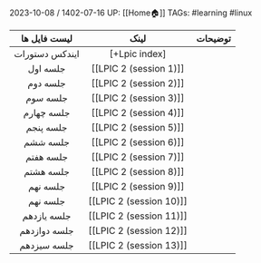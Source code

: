 2023-10-08 / 1402-07-16
UP: [[Home🏠]]
TAGs: #learning  #linux 


| لیست فایل ها | لینک | توضیحات |
|:---:|:---:|:---:|
|ایندکس دستورات |[+Lpic index]|
| جلسه اول |[[LPIC 2 (session 1)]]|
| جلسه دوم |[[LPIC 2 (session 2)]]|
| جلسه سوم | [[LPIC 2 (session 3)]]|
| جلسه چهارم |[[LPIC 2 (session 4)]] |
| جلسه پنجم | [[LPIC 2 (session 5)]]|
| جلسه ششم | [[LPIC 2 (session 6)]]|
| جلسه هفتم | [[LPIC 2 (session 7)]]|
| جلسه هشتم |[[LPIC 2 (session 8)]]|
| جلسه نهم |[[LPIC 2 (session 9)]]|
| جلسه نهم |[[LPIC 2 (session 10)]]|
| جلسه یازدهم |[[LPIC 2 (session 11)]]|
| جلسه دوازدهم |[[LPIC 2 (session 12)]]|
| جلسه سیزدهم |[[LPIC 2 (session 13)]]|

